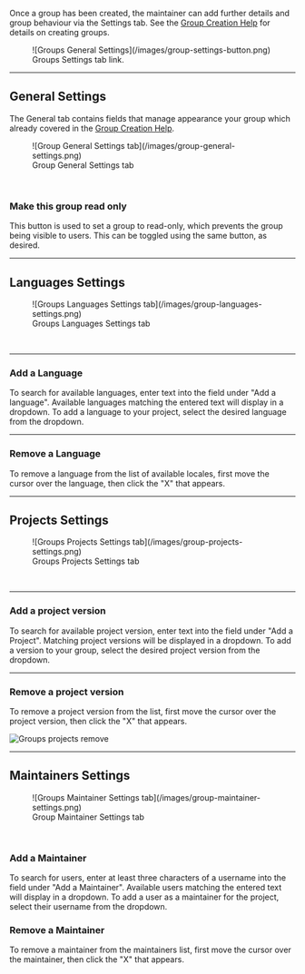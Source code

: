 Once a group has been created, the maintainer can add further details and group behaviour via the Settings tab.
See the [Group Creation Help](user-guide/groups/create-group) for details on creating groups.
<figure>
![Groups General Settings](/images/group-settings-button.png)
<figcaption>Groups Settings tab link.</figcaption>
</figure>

------------
## General Settings

The General tab contains fields that manage appearance your group which already covered in the [Group Creation Help](user-guide/groups/create-group).
<figure>
![Group General Settings tab](/images/group-general-settings.png)
<figcaption>Group General Settings tab</figcaption>
</figure>
<br/>


### Make this group read only

This button is used to set a group to read-only, which prevents the group being visible to users. This can be toggled using the same button, as desired.

------------

## Languages Settings
<figure>
![Groups Languages Settings tab](/images/group-languages-settings.png)
<figcaption>Groups Languages Settings tab</figcaption>
</figure>
<br>

------------
### Add a Language

To search for available languages, enter text into the field under "Add a language". Available languages matching the entered text will display in a dropdown.
To add a language to your project, select the desired language from the dropdown.

------------
### Remove a Language

To remove a language from the list of available locales, first move the cursor over the language, then click the "X" that appears.

------------

## Projects Settings
<figure>
![Groups Projects Settings tab](/images/group-projects-settings.png)
<figcaption>Groups Projects Settings tab</figcaption>
</figure>
<br>

------------
### Add a project version

To search for available project version, enter text into the field under "Add a Project". Matching project versions will be displayed in a dropdown.
To add a version to your group, select the desired project version from the dropdown.

------------
### Remove a project version

To remove a project version from the list, first move the cursor over the project version, then click the "X" that appears.

![Groups projects remove](/images/group-projects-remove.png)

------------

## Maintainers Settings
<figure>
![Groups Maintainer Settings tab](/images/group-maintainer-settings.png)
<figcaption>Group Maintainer Settings tab</figcaption>
</figure>
<br>

### Add a Maintainer

To search for users, enter at least three characters of a username into the field under "Add a Maintainer". Available users matching the entered text will display in a dropdown.
To add a user as a maintainer for the project, select their username from the dropdown.

### Remove a Maintainer

To remove a maintainer from the maintainers list, first move the cursor over the maintainer, then click the "X" that appears.
